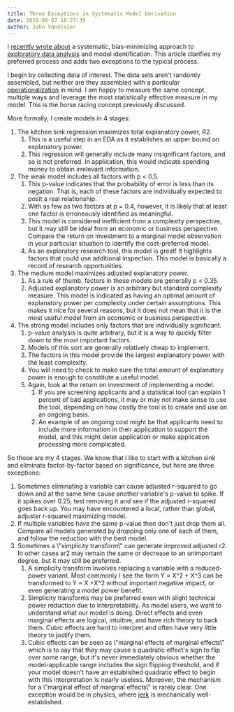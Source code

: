 ```yaml
---
title: Three Exceptions in Systematic Model Derivation
date: 2020-06-07 18:27:39
author: John Vandivier
---
```




<!-- wp:paragraph -->
<p>I <a href=\"https://www.afterecon.com/economics-and-finance/kitchen-sink-regression-and-horse-racing/\">recently wrote about</a> a systematic, bias-minimizing approach to <a href=\"https://en.wikipedia.org/w/index.php?title=Exploratory_data_analysis&amp;oldid=956577891\">exploratory data analysis</a> and model identification. This article clarifies my preferred process and adds two exceptions to the typical process.</p>
<!-- /wp:paragraph -->

<!-- wp:paragraph -->
<p>I begin by collecting data of interest. The data sets aren't randomly assembled, but neither are they assembled with a particular <a href=\"http://psychology.iresearchnet.com/social-psychology/social-psychology-research-methods/operationalization/\">operationalization</a> in mind. I am happy to measure the same concept multiple ways and leverage the most statistically effective measure in my model. This is the horse racing concept previously discussed.</p>
<!-- /wp:paragraph -->

<!-- wp:paragraph -->
<p>More formally, I create models in 4 stages:</p>
<!-- /wp:paragraph -->

<!-- wp:list {\"ordered\":true} -->
<ol><li>The kitchen sink regression maximizes total explanatory power, R2.<ol><li>This is a useful step in an EDA as it establishes an upper bound on explanatory power.</li><li>This regression will generally include many insignificant factors, and so is not preferred. In application, this would indicate spending money to obtain irrelevant information.</li></ol></li><li>The weak model includes all factors with p &lt; 0.5.<ol><li>This p-value indicates that the probability of error is less than its negation. That is, each of these factors are individually expected to posit a real relationship.</li><li>With as few as two factors at p = 0.4, however, it is likely that at least one factor is erroneously identified as meaningful.</li><li>This model is considered inefficient from a complexity perspective, but it may still be ideal from an economic or business perspective. Compare the return on investment to a marginal model observation in your particular situation to identify the cost-preferred model.</li><li>As an exploratory research tool, this model is great! It highlights factors that could use additional inspection. This model is basically a record of research opportunities.</li></ol></li><li>The medium model maximizes adjusted explanatory power.<ol><li>As a rule of thumb, factors in these models are generally p &lt; 0.35.</li><li>Adjusted explanatory power is an arbitrary but standard complexity measure. This model is indicated as having an optimal amount of explanatory power per complexity under certain assumptions. This makes it nice for several reasons, but it does not mean that it is the most useful model from an economic or business perspective.</li></ol></li><li>The strong model includes only factors that are individually significant.<ol><li>p-value analysis is quite arbitrary, but it is a way to quickly filter down to the most important factors.</li><li>Models of this sort are generally relatively cheap to implement.</li><li>The factors in this model provide the largest explanatory power with the least complexity.</li><li>You will need to check to make sure the total amount of explanatory power is enough to constitute a useful model.</li><li>Again, look at the return on investment of implementing a model.<ol><li>If you are screening applicants and a statistical tool can explain 1 percent of bad applications, it may or may not make sense to use the tool, depending on how costly the tool is to create and use on an ongoing basis.</li><li>An example of an ongoing cost might be that applicants need to include more information in their application to support the model, and this might deter application or make application processing more complicated.</li></ol></li></ol></li></ol>
<!-- /wp:list -->

<!-- wp:paragraph -->
<p>So those are my 4 stages. We know that I like to start with a kitchen sink and eliminate factor-by-factor based on significance, but here are three exceptions:</p>
<!-- /wp:paragraph -->

<!-- wp:list {\"ordered\":true} -->
<ol><li>Sometimes eliminating a variable can cause adjusted r-squared to go down and at the same time cause another variable's p-value to spike. If it spikes over 0.25, test removing it and see if the adjusted r-squared goes back up. You may have encountered a local, rather than global, adjuster r-squared maximizing model.</li><li>If multiple variables have the same p-value then don't just drop them all. Compare all models generated by dropping only one of each of them, and follow the reduction with the best model.</li><li>Sometimes a \"simplicity transform\" can generate improved adjusted r2. In other cases ar2 may remain the same or decrease to an unimportant degree, but it may still be preferred.<ol><li>A simplicity transform involves replacing a variable with a reduced-power variant. Most commonly I see the form Y = X^2 + X^3 can be transformed to Y = X +X^2 without important negative impact, or even generating a model power benefit.</li><li>Simplicity transforms may be preferred even with slight technical power reduction due to interpretability. As model users, we want to understand what our model is doing. Direct effects and even marginal effects are logical, intuitive, and have rich theory to back them. Cubic effects are hard to interpret and often have very little theory to justify them.</li><li>Cubic effects can be seen as \"marginal effects of marginal effects\" which is to say that they may cause a quadratic effect's sign to flip over some range, but it's never immediately obvious whether the model-applicable range includes the sign flipping threshold, and if your model doesn't have an established quadratic effect to begin with this interpretation is nearly useless. Moreover, the mechanism for a \"marginal effect of marginal effects\" is rarely clear. One exception would be in physics, where <a href=\"https://en.wikipedia.org/w/index.php?title=Jerk_(physics)&amp;oldid=954404431\">jerk</a> is mechanically well-established.</li></ol></li></ol>
<!-- /wp:list -->

<!-- wp:paragraph -->
<p></p>
<!-- /wp:paragraph -->